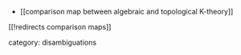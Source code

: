 

* [[comparison map between algebraic and topological K-theory]]

[[!redirects comparison maps]]

category: disambiguations
